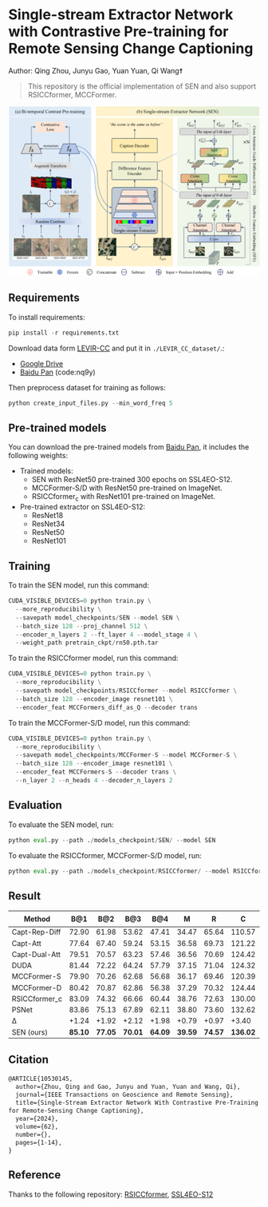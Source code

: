 # Single-stream Extractor Network with Contrastive Pre-training for Remote Sensing Change Captioning

Author: Qing Zhou, Junyu Gao, Yuan Yuan, Qi Wang☨

> This repository is the official implementation of SEN and also support RSICCformer, MCCFormer.

![overview](./images/overview.png)

## Requirements

To install requirements:
```python
pip install -r requirements.txt
```

Download data form [LEVIR-CC](https://github.com/Chen-Yang-Liu/LEVIR-CC-Dataset) and put it in `./LEVIR_CC_dataset/`.:
- [Google Drive](https://drive.google.com/drive/folders/1cEv-BXISfWjw1RTzL39uBojH7atjLdCG?usp=sharing)
- [Baidu Pan](https://pan.baidu.com/s/1YrWcz090kdqOZ0lrbqXJJA) (code:nq9y)

Then preprocess dataset for training as follows:
```python
python create_input_files.py --min_word_freq 5
```

## Pre-trained models
You can download the pre-trained models from [Baidu Pan](https://pan.baidu.com/s/1tvQtgqJhk5Gp8foKoYapfg?pwd=icap), it includes the following weights:
- Trained models:
  - SEN with ResNet50 pre-trained 300 epochs on SSL4EO-S12.
  - MCCFormer-S/D with ResNet50 pre-trained on ImageNet.
  - RSICCformer<sub>c</sub> with ResNet101 pre-trained on ImageNet.
- Pre-trained extractor on SSL4EO-S12:
  - ResNet18
  - ResNet34
  - ResNet50
  - ResNet101


## Training

To train the SEN model, run this command:
```python
CUDA_VISIBLE_DEVICES=0 python train.py \
  --more_reproducibility \
  --savepath model_checkpoints/SEN --model SEN \
  --batch_size 128 --proj_channel 512 \
  --encoder_n_layers 2 --ft_layer 4 --model_stage 4 \
  --weight_path pretrain_ckpt/rn50.pth.tar
```

To train the RSICCformer model, run this command:
```python
CUDA_VISIBLE_DEVICES=0 python train.py \
  --more_reproducibility \
  --savepath model_checkpoints/RSICCformer --model RSICCformer \
  --batch_size 128 --encoder_image resnet101 \
  --encoder_feat MCCFormers_diff_as_Q --decoder trans
```

To train the MCCFormer-S/D model, run this command:
```python
CUDA_VISIBLE_DEVICES=0 python train.py \
  --more_reproducibility \
  --savepath model_checkpoints/MCCFormer-S --model MCCFormer-S \
  --batch_size 128 --encoder_image resnet101 \
  --encoder_feat MCCFormers-S --decoder trans \
  --n_layer 2 --n_heads 4 --decoder_n_layers 2
```


## Evaluation

To evaluate the SEN model, run:
```python
python eval.py --path ./models_checkpoint/SEN/ --model SEN
```

To evaluate the RSICCformer, MCCFormer-S/D model, run:
```python
python eval.py --path ./models_checkpoint/RSICCformer/ --model RSICCformer
```


## Result
| Method | B@1 | B@2 | B@3 | B@4 | M | R | C | S<sup>∗</sup><sub>𝑚</sub> | P | FPS |
| ------ | ------ | ------ | ------ | ------ | ------ | ------- | ----- | ---- | ---------- | --- |
| Capt-Rep-Diff | 72.90 | 61.98 | 53.62 | 47.41 | 34.47 | 65.64 | 110.57 | 64.52 | - | - |
| Capt-Att | 77.64 | 67.40 | 59.24 | 53.15 | 36.58 | 69.73 | 121.22 | 70.17 | - | - |
| Capt-Dual-Att | 79.51 | 70.57 | 63.23 | 57.46 | 36.56 | 70.69 | 124.42 | 72.28 | - | - |
| DUDA | 81.44 | 72.22 | 64.24 | 57.79 | 37.15 | 71.04 | 124.32 | 72.58 | - | - |
| MCCFormer-S | 79.90 | 70.26 | 62.68 | 56.68 | 36.17 | 69.46 | 120.39 | 70.68 | 69.0 | 12.9 |
| MCCFormer-D | 80.42 | 70.87 | 62.86 | 56.38 | 37.29 | 70.32 | 124.44 | 72.11 | 69.0 | 12.4 |
| RSICCformer_c | 83.09 | 74.32 | 66.66 | 60.44 | 38.76 | 72.63 | 130.00 | 75.46 | 56.2 | 15.0 |
| PSNet | 83.86 | 75.13 | 67.89 | 62.11 | 38.80 | 73.60 | 132.62 | 76.78 | - | - |
| Δ | +1.24 | +1.92 | +2.12 | +1.98 | +0.79 | +0.97 | +3.40 | +1.79 | -16.3 | +8.7 |
| SEN (ours) | **85.10** | **77.05** | **70.01** | **64.09** | **39.59** | **74.57** | **136.02** | **78.57** | **39.9** | **23.7** |

## Citation
```
@ARTICLE{10530145,
  author={Zhou, Qing and Gao, Junyu and Yuan, Yuan and Wang, Qi},
  journal={IEEE Transactions on Geoscience and Remote Sensing}, 
  title={Single-Stream Extractor Network With Contrastive Pre-Training for Remote-Sensing Change Captioning}, 
  year={2024},
  volume={62},
  number={},
  pages={1-14},
}
```

## Reference
Thanks to the following repository: [RSICCformer](https://github.com/Chen-Yang-Liu/RSICC), [SSL4EO-S12](https://github.com/zhu-xlab/SSL4EO-S12)
